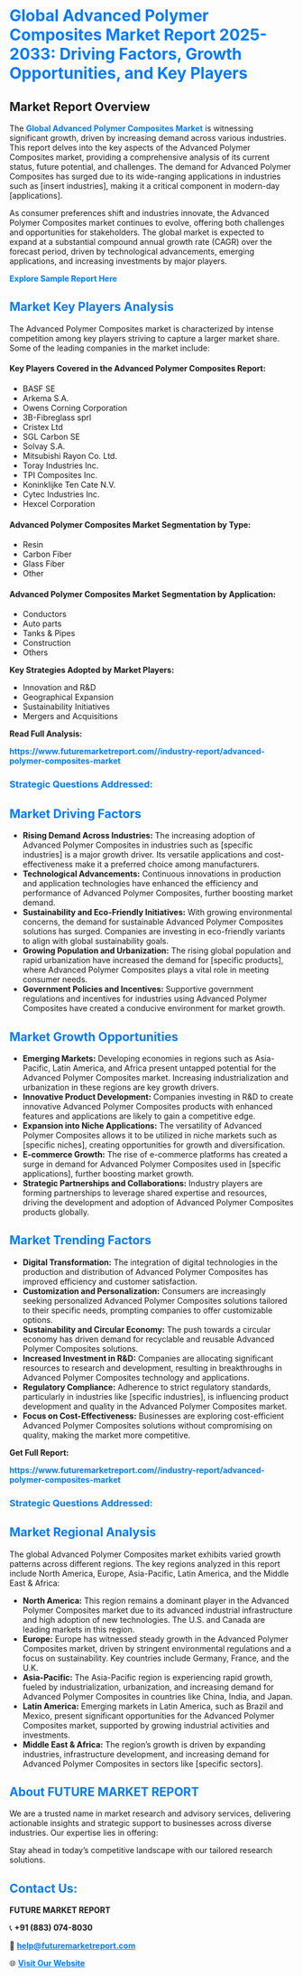 <h1 style="color: #007BFF;">Global Advanced Polymer Composites Market Report 2025-2033: Driving Factors, Growth Opportunities, and Key Players</h1>

<section id="overview">
<h2>Market Report Overview</h2>
<p>The <a href="https://www.futuremarketreport.com//industry-report/advanced-polymer-composites-market" style="color: #007BFF; text-decoration: none;"><strong>Global Advanced Polymer Composites Market</strong></a> is witnessing significant growth, driven by increasing demand across various industries. This report delves into the key aspects of the Advanced Polymer Composites market, providing a comprehensive analysis of its current status, future potential, and challenges. The demand for Advanced Polymer Composites has surged due to its wide-ranging applications in industries such as [insert industries], making it a critical component in modern-day [applications].</p>
<p>As consumer preferences shift and industries innovate, the Advanced Polymer Composites market continues to evolve, offering both challenges and opportunities for stakeholders. The global market is expected to expand at a substantial compound annual growth rate (CAGR) over the forecast period, driven by technological advancements, emerging applications, and increasing investments by major players.</p>
</section>

<section id="overview">
<p><a href="https://www.futuremarketreport.com//request-sample/reportId=91061" style="color: #007BFF; text-decoration: none;"><strong>Explore Sample Report Here</strong></a></p>
</section>

<section id="key-players">
<h2 style="color: #007BFF;">Market Key Players Analysis</h2>
<p>The Advanced Polymer Composites market is characterized by intense competition among key players striving to capture a larger market share. Some of the leading companies in the market include:</p>
<h4>Key Players Covered in the Advanced Polymer Composites Report:</h4>
<ul><li>BASF SE</li><li>Arkema S.A.</li><li>Owens Corning Corporation</li><li>3B-Fibreglass sprl</li><li>Cristex Ltd</li><li>SGL Carbon SE</li><li>Solvay S.A.</li><li>Mitsubishi Rayon Co. Ltd.</li><li>Toray Industries Inc.</li><li>TPI Composites Inc.</li><li>Koninklijke Ten Cate N.V.</li><li>Cytec Industries Inc.</li><li>Hexcel Corporation</li></ul>
<h4>Advanced Polymer Composites Market Segmentation by Type:</h4>
<ul><li>Resin</li><li>Carbon Fiber</li><li>Glass Fiber</li><li>Other</li></ul>

<h4>Advanced Polymer Composites Market Segmentation by Application:</h4>
<ul><li>Conductors</li><li>Auto parts</li><li>Tanks &amp; Pipes</li><li>Construction</li><li>Others</li></ul>
<p><strong>Key Strategies Adopted by Market Players:</strong></p>
<ul>
<li>Innovation and R&D</li>
<li>Geographical Expansion</li>
<li>Sustainability Initiatives</li>
<li>Mergers and Acquisitions</li>
</ul>
</section>

<section>
<p><strong>Read Full Analysis: </strong></p><a href="https://www.futuremarketreport.com//industry-report/advanced-polymer-composites-market" style="color: #007BFF; text-decoration: none;"><strong>https://www.futuremarketreport.com//industry-report/advanced-polymer-composites-market</strong></a>
<h3 style="color: #007BFF;">Strategic Questions Addressed:</h3>
</section>

<section id="driving-factors">
<h2 style="color: #007BFF;">Market Driving Factors</h2>
<ul>
<li><strong>Rising Demand Across Industries:</strong> The increasing adoption of Advanced Polymer Composites in industries such as [specific industries] is a major growth driver. Its versatile applications and cost-effectiveness make it a preferred choice among manufacturers.</li>
<li><strong>Technological Advancements:</strong> Continuous innovations in production and application technologies have enhanced the efficiency and performance of Advanced Polymer Composites, further boosting market demand.</li>
<li><strong>Sustainability and Eco-Friendly Initiatives:</strong> With growing environmental concerns, the demand for sustainable Advanced Polymer Composites solutions has surged. Companies are investing in eco-friendly variants to align with global sustainability goals.</li>
<li><strong>Growing Population and Urbanization:</strong> The rising global population and rapid urbanization have increased the demand for [specific products], where Advanced Polymer Composites plays a vital role in meeting consumer needs.</li>
<li><strong>Government Policies and Incentives:</strong> Supportive government regulations and incentives for industries using Advanced Polymer Composites have created a conducive environment for market growth.</li>
</ul>
</section>

<section id="growth-opportunities">
<h2 style="color: #007BFF;">Market Growth Opportunities</h2>
<ul>
<li><strong>Emerging Markets:</strong> Developing economies in regions such as Asia-Pacific, Latin America, and Africa present untapped potential for the Advanced Polymer Composites market. Increasing industrialization and urbanization in these regions are key growth drivers.</li>
<li><strong>Innovative Product Development:</strong> Companies investing in R&D to create innovative Advanced Polymer Composites products with enhanced features and applications are likely to gain a competitive edge.</li>
<li><strong>Expansion into Niche Applications:</strong> The versatility of Advanced Polymer Composites allows it to be utilized in niche markets such as [specific niches], creating opportunities for growth and diversification.</li>
<li><strong>E-commerce Growth:</strong> The rise of e-commerce platforms has created a surge in demand for Advanced Polymer Composites used in [specific applications], further boosting market growth.</li>
<li><strong>Strategic Partnerships and Collaborations:</strong> Industry players are forming partnerships to leverage shared expertise and resources, driving the development and adoption of Advanced Polymer Composites products globally.</li>
</ul>
</section>

<section id="trending-factors">
<h2 style="color: #007BFF;">Market Trending Factors</h2>
<ul>
<li><strong>Digital Transformation:</strong> The integration of digital technologies in the production and distribution of Advanced Polymer Composites has improved efficiency and customer satisfaction.</li>
<li><strong>Customization and Personalization:</strong> Consumers are increasingly seeking personalized Advanced Polymer Composites solutions tailored to their specific needs, prompting companies to offer customizable options.</li>
<li><strong>Sustainability and Circular Economy:</strong> The push towards a circular economy has driven demand for recyclable and reusable Advanced Polymer Composites solutions.</li>
<li><strong>Increased Investment in R&D:</strong> Companies are allocating significant resources to research and development, resulting in breakthroughs in Advanced Polymer Composites technology and applications.</li>
<li><strong>Regulatory Compliance:</strong> Adherence to strict regulatory standards, particularly in industries like [specific industries], is influencing product development and quality in the Advanced Polymer Composites market.</li>
<li><strong>Focus on Cost-Effectiveness:</strong> Businesses are exploring cost-efficient Advanced Polymer Composites solutions without compromising on quality, making the market more competitive.</li>
</ul>
</section>

<section>
<p><strong>Get Full Report: </strong></p><a href="https://www.futuremarketreport.com//industry-report/advanced-polymer-composites-market" style="color: #007BFF; text-decoration: none;"><strong>https://www.futuremarketreport.com//industry-report/advanced-polymer-composites-market</strong></a>
<h3 style="color: #007BFF;">Strategic Questions Addressed:</h3>
</section>


<section id="regional-analysis">
<h2 style="color: #007BFF;">Market Regional Analysis</h2>
<p>The global Advanced Polymer Composites market exhibits varied growth patterns across different regions. The key regions analyzed in this report include North America, Europe, Asia-Pacific, Latin America, and the Middle East & Africa:</p>
<ul>
<li><strong>North America:</strong> This region remains a dominant player in the Advanced Polymer Composites market due to its advanced industrial infrastructure and high adoption of new technologies. The U.S. and Canada are leading markets in this region.</li>
<li><strong>Europe:</strong> Europe has witnessed steady growth in the Advanced Polymer Composites market, driven by stringent environmental regulations and a focus on sustainability. Key countries include Germany, France, and the U.K.</li>
<li><strong>Asia-Pacific:</strong> The Asia-Pacific region is experiencing rapid growth, fueled by industrialization, urbanization, and increasing demand for Advanced Polymer Composites in countries like China, India, and Japan.</li>
<li><strong>Latin America:</strong> Emerging markets in Latin America, such as Brazil and Mexico, present significant opportunities for the Advanced Polymer Composites market, supported by growing industrial activities and investments.</li>
<li><strong>Middle East & Africa:</strong> The region’s growth is driven by expanding industries, infrastructure development, and increasing demand for Advanced Polymer Composites in sectors like [specific sectors].</li>
</ul>
</section>

<footer>
<h2 style="color: #007BFF;">About FUTURE MARKET REPORT</h2>
<p>We are a trusted name in market research and advisory services, delivering actionable insights and strategic support to businesses across diverse industries. Our expertise lies in offering:</p>

<p>Stay ahead in today’s competitive landscape with our tailored research solutions.</p>

<h2 style="color: #007BFF;">Contact Us:</h2>
<p><strong>FUTURE MARKET REPORT</strong></p>
<p>📞 <strong>+91 (883) 074-8030</strong></p>
<p>📧 <strong><a href="mailto:help@futuremarketreport.com" style="color: #007BFF;">help@futuremarketreport.com</a></strong></p>
<p>🌐 <strong><a href="https://www.futuremarketreport.com/" style="color: #007BFF;">Visit Our Website</a></strong></p>
</footer>